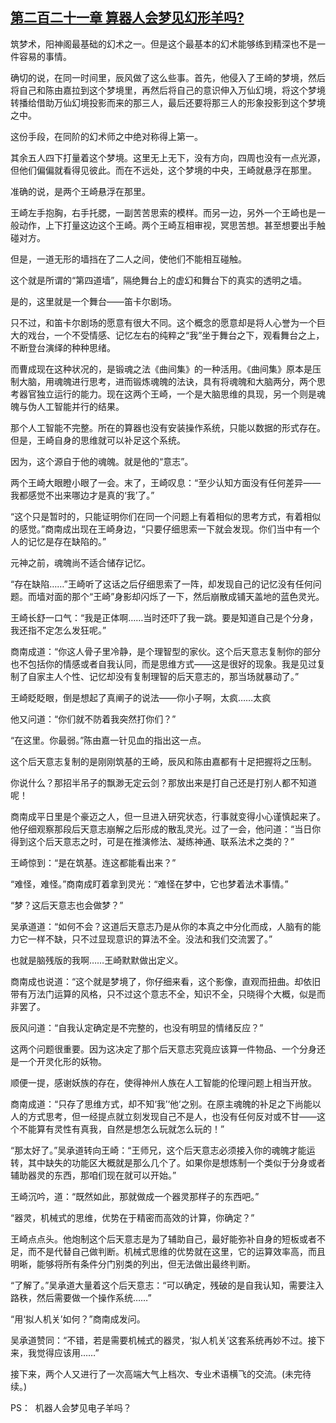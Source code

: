 ## [第二百二十一章 算器人会梦见幻形羊吗?](https://www.xxbiquge.com/11_11207/8941443.html)


  筑梦术，阳神阁最基础的幻术之一。但是这个最基本的幻术能够练到精深也不是一件容易的事情。

  确切的说，在同一时间里，辰风做了这么些事。首先，他侵入了王崎的梦境，然后将自己和陈由嘉拉到这个梦境里，再然后将自己的意识伸入万仙幻境，将这个梦境转播给借助万仙幻境投影而来的那三人，最后还要将那三人的形象投影到这个梦境之中。

  这份手段，在同阶的幻术师之中绝对称得上第一。

  其余五人四下打量着这个梦境。这里无上无下，没有方向，四周也没有一点光源，但他们偏偏就看得见彼此。而在不远处，这个梦境的中央，王崎就悬浮在那里。

  准确的说，是两个王崎悬浮在那里。

  王崎左手抱胸，右手托腮，一副苦苦思索的模样。而另一边，另外一个王崎也是一般动作，上下打量这边这个王崎。两个王崎互相审视，冥思苦想。甚至想要出手触碰对方。

  但是，一道无形的墙挡在了二人之间，使他们不能相互碰触。

  这个就是所谓的“第四道墙”，隔绝舞台上的虚幻和舞台下的真实的透明之墙。

  是的，这里就是一个舞台——笛卡尔剧场。

  只不过，和笛卡尔剧场的愿意有很大不同。这个概念的愿意却是将人心誉为一个巨大的戏台，一个不受情感、记忆左右的纯粹之“我”坐于舞台之下，观看舞台之上，不断登台演绎的种种思绪。

  而曹成现在这种状况的，是锻魂之法《曲间集》的一种活用。《曲间集》原本是压制大脑，用魂魄进行思考，进而锻炼魂魄的法诀，具有将魂魄和大脑两分，两个思考器官独立运行的能力。现在这两个王崎，一个是大脑思维的具现，另一个则是魂魄与伪人工智能并行的结果。

  那个人工智能不完整。所在的算器也没有安装操作系统，只能以数据的形式存在。但是，王崎自身的思维就可以补足这个系统。

  因为，这个源自于他的魂魄。就是他的“意志”。

  两个王崎大眼瞪小眼了一会。末了，王崎叹息：“至少认知方面没有任何差异——我都感觉不出来哪边才是真的‘我’了。”

  “这个只是暂时的，只能证明你们在同一个问题上有着相似的思考方式，有着相似的感觉。”商南成出现在王崎身边，“只要仔细思索一下就会发现。你们当中有一个人的记忆是存在缺陷的。”

  元神之前，魂魄尚不适合储存记忆。

  “存在缺陷……”王崎听了这话之后仔细思索了一阵，却发现自己的记忆没有任何问题。而墙对面的那个“王崎”身影却闪烁了一下，然后崩散成铺天盖地的蓝色灵光。

  王崎长舒一口气：“我是正体啊……当时还吓了我一跳。要是知道自己是个分身，我还指不定怎么发狂呢。”

  商南成道：“你这人骨子里冷静，是个理智型的家伙。这个后天意志复制你的部分也不包括你的情感或者自我认同，而是思维方式——这是很好的现象。我是见过复制了自家主人个性、记忆却没有复制理智的后天意志的，那当场就暴动了。”

  王崎眨眨眼，倒是想起了真阐子的说法——你小子啊，太疯……太疯

  他又问道：“你们就不防着我突然打你们？”

  “在这里。你最弱。”陈由嘉一针见血的指出这一点。

  这个后天意志复制的是刚刚筑基的王崎，辰风和陈由嘉都有十足把握将之压制。

  你说什么？那招半吊子的飘渺无定云剑？那放出来是打自己还是打别人都不知道呢！

  商南成平日里是个豪迈之人，但一旦进入研究状态，行事就变得小心谨慎起来了。他仔细观察那段后天意志崩解之后形成的散乱灵光。过了一会，他问道：“当日你得到这个后天意志之时，可是在推演修法、凝练神通、联系法术之类的？”

  王崎惊到：“是在筑基。连这都能看出来？”

  “难怪，难怪。”商南成盯着拿到灵光：“难怪在梦中，它也梦着法术事情。”

  “梦？这后天意志也会做梦？”

  吴承道道：“如何不会？这道后天意志乃是从你的本真之中分化而成，人脑有的能力它一样不缺，只不过显现意识的算法不全。没法和我们交流罢了。”

  也就是脑残版的我啊……王崎默默做出定义。

  商南成也说道：“这个就是梦境了，你仔细来看，这个影像，直观而扭曲。却依旧带有万法门运算的风格，只不过这个意志不全，知识不全，只晓得个大概，似是而非罢了。

  辰风问道：“自我认定确定是不完整的，也没有明显的情绪反应？”

  这两个问题很重要。因为这决定了那个后天意志究竟应该算一件物品、一个分身还是一个开灵化形的妖物。

  顺便一提，感谢妖族的存在，使得神州人族在人工智能的伦理问题上相当开放。

  商南成道：“只存了思维方式，却不知‘我’‘他’之别。在原主魂魄的补足之下尚能以人的方式思考，但一经提点就立刻发现自己不是人，也没有任何反对或不甘——这个不能算有灵性有真我，自然是想怎么玩就怎么玩的！”

  “那太好了。”吴承道转向王崎：“王师兄，这个后天意志必须接入你的魂魄才能运转，其中缺失的功能区大概就是那么几个了。如果你是想炼制一个类似于分身或者辅助器灵的东西，那咱们现在就可以开始。”

  王崎沉吟，道：“既然如此，那就做成一个器灵那样子的东西吧。”

  “器灵，机械式的思维，优势在于精密而高效的计算，你确定？”

  王崎点点头。他炮制这个后天意志是为了辅助自己，最好能弥补自身的短板或者不足，而不是代替自己做判断。机械式思维的优势就在这里，它的运算效率高，而且明晰，能够将所有条件分门别类的列出，但无法做出最终判断。

  “了解了。”吴承道大量着这个后天意志：“可以确定，残破的是自我认知，需要注入路秩，然后需要做一个操作系统……”

  “用‘拟人机关’如何？”商南成发问。

  吴承道赞同：“不错，若是需要机械式的器灵，‘拟人机关’这套系统再妙不过。接下来，我觉得应该用……”

  接下来，两个人又进行了一次高端大气上档次、专业术语横飞的交流。(未完待续。)

  PS：  机器人会梦见电子羊吗？
